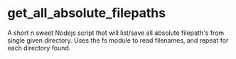 # get_all_absolute_filepaths
A short n sweet Nodejs script that will list/save all absolute filepath's from single given directory. Uses the fs module to read filenames, and repeat for each directory found.
